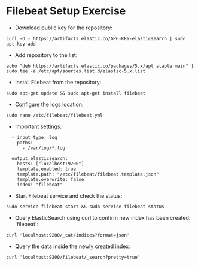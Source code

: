 # Filebeat Setup Exercise #

* Download public key for the repository:
```
curl -O - https://artifacts.elastic.co/GPG-KEY-elasticsearch | sudo apt-key add -
```
* Add repository to the list:
```
echo "deb https://artifacts.elastic.co/packages/5.x/apt stable main" | sudo tee -a /etc/apt/sources.list.d/elastic-5.x.list
```
* Install Filebeat from the repository:
```
sudo apt-get update && sudo apt-get install filebeat
```
* Configure the logs location:
```
sudo nano /etc/filebeat/filebeat.yml
```
* Important settings:  
```
  - input_type: log  
    paths:  
      - /var/log/*.log  

  output.elasticsearch:  
    hosts: ["localhost:9200"]  
    template.enabled: true  
    template.path: "/etc/filebeat/filebeat.template.json"  
    template.overwrite: false  
    index: "filebeat"  
```
* Start Filebeat service and check the status:  
```
sudo service filebeat start && sudo service filebeat status
```
* Query ElasticSearch using curl to confirm new index has been created: 'filebeat':  
```
curl 'localhost:9200/_cat/indices?format=json'
```
* Query the data inside the newly created index:
```
curl 'localhost:9200/filebeat/_search?pretty=true'
```
